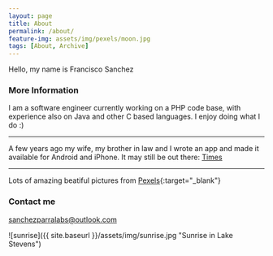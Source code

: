 ```yaml
---
layout: page
title: About
permalink: /about/
feature-img: assets/img/pexels/moon.jpg
tags: [About, Archive]
---
```


Hello, my name is Francisco Sanchez

### More Information

I am a software engineer currently working on a PHP code base, with experience also on Java and other C based languages. I enjoy doing what I do :)

---
A few years ago my wife, my brother in law and I wrote an app and made it available for Android and iPhone.
It may still be out there: [Times](/times)  

---
Lots of amazing beatiful pictures from [Pexels](https://www.pexels.com/){:target="_blank"}

### Contact me

[sanchezparralabs@outlook.com](mailto:sanchezparralabs@outlook.com)

![sunrise]({{ site.baseurl }}/assets/img/sunrise.jpg "Sunrise in Lake Stevens")
